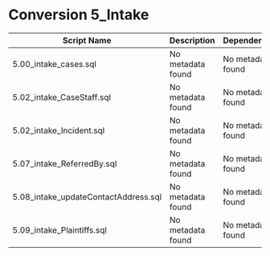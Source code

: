 # Conversion 5_Intake

| Script Name | Description | Dependencies |
|-------------|-------------|-------------|
| 5.00_intake_cases.sql | No metadata found | No metadata found |
| 5.02_intake_CaseStaff.sql | No metadata found | No metadata found |
| 5.02_intake_Incident.sql | No metadata found | No metadata found |
| 5.07_intake_ReferredBy.sql | No metadata found | No metadata found |
| 5.08_intake_updateContactAddress.sql | No metadata found | No metadata found |
| 5.09_intake_Plaintiffs.sql | No metadata found | No metadata found |
